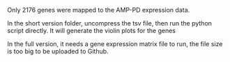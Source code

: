 Only 2176 genes were mapped to the AMP-PD expression data. 

In the short version folder, uncompress the tsv file, then run the python script directly. It will generate the violin plots for the genes

In the full version, it needs a gene expression matrix file to run, the file size is too big to be uploaded to Github.

